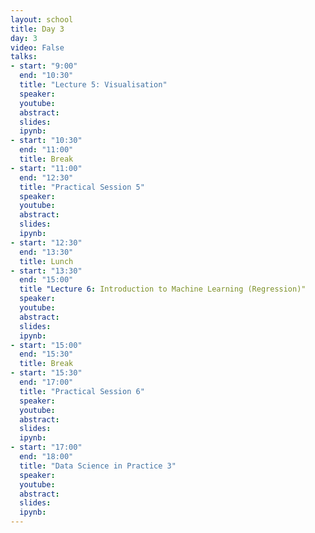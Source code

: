 ```yaml
---
layout: school
title: Day 3
day: 3
video: False
talks:
- start: "9:00"
  end: "10:30"
  title: "Lecture 5: Visualisation"
  speaker: 
  youtube:
  abstract:
  slides:
  ipynb:
- start: "10:30"
  end: "11:00"
  title: Break
- start: "11:00"
  end: "12:30"
  title: "Practical Session 5"
  speaker: 
  youtube:
  abstract:
  slides:
  ipynb:
- start: "12:30"
  end: "13:30"
  title: Lunch
- start: "13:30"
  end: "15:00"
  title "Lecture 6: Introduction to Machine Learning (Regression)"
  speaker: 
  youtube:
  abstract:
  slides:
  ipynb:
- start: "15:00"
  end: "15:30"
  title: Break
- start: "15:30"
  end: "17:00"
  title: "Practical Session 6"
  speaker: 
  youtube:
  abstract:
  slides:
  ipynb:
- start: "17:00"
  end: "18:00"
  title: "Data Science in Practice 3"
  speaker: 
  youtube:
  abstract:
  slides:
  ipynb:
---
```

